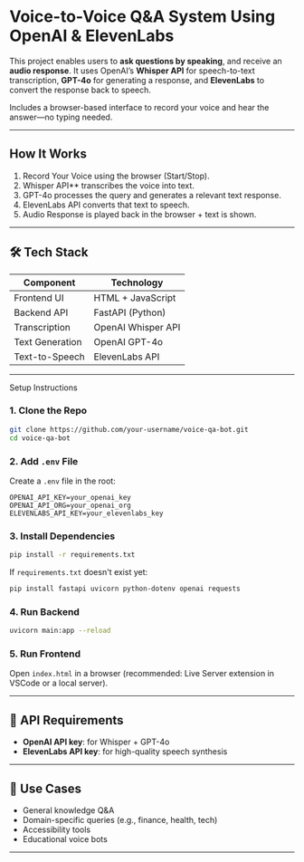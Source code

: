 #  Voice-to-Voice Q&A System Using OpenAI & ElevenLabs

This project enables users to **ask questions by speaking**, and receive an **audio response**. It uses OpenAI’s **Whisper API** for speech-to-text transcription, **GPT-4o** for generating a response, and **ElevenLabs** to convert the response back to speech.

Includes a browser-based interface to record your voice and hear the answer—no typing needed.

---

## How It Works

1. Record Your Voice using the browser (Start/Stop).
2. Whisper API** transcribes the voice into text.
3. GPT-4o processes the query and generates a relevant text response.
4. ElevenLabs API converts that text to speech.
5. Audio Response is played back in the browser + text is shown.

---

## 🛠️ Tech Stack

| Component           | Technology          |
|--------------------|---------------------|
| Frontend UI        | HTML + JavaScript   |
| Backend API        | FastAPI (Python)    |
| Transcription      | OpenAI Whisper API  |
| Text Generation    | OpenAI GPT-4o       |
| Text-to-Speech     | ElevenLabs API      |

---
Setup Instructions

### 1. Clone the Repo

```bash
git clone https://github.com/your-username/voice-qa-bot.git
cd voice-qa-bot
```

### 2. Add `.env` File

Create a `.env` file in the root:

```env
OPENAI_API_KEY=your_openai_key
OPENAI_API_ORG=your_openai_org
ELEVENLABS_API_KEY=your_elevenlabs_key
```

### 3. Install Dependencies

```bash
pip install -r requirements.txt
```

If `requirements.txt` doesn't exist yet:

```bash
pip install fastapi uvicorn python-dotenv openai requests
```

### 4. Run Backend

```bash
uvicorn main:app --reload
```

### 5. Run Frontend

Open `index.html` in a browser (recommended: Live Server extension in VSCode or a local server).

---

## 🔐 API Requirements

- **OpenAI API key**: for Whisper + GPT-4o
- **ElevenLabs API key**: for high-quality speech synthesis

---

## 🌱 Use Cases

- General knowledge Q&A
- Domain-specific queries (e.g., finance, health, tech)
- Accessibility tools
- Educational voice bots

---

